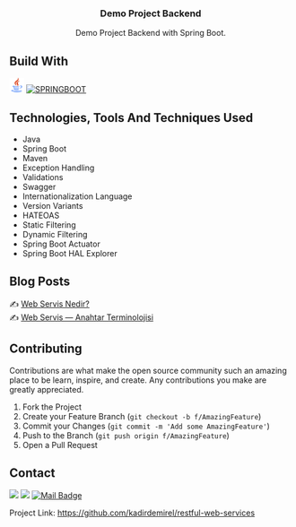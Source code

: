 
 <h3 align="center"> Demo Project Backend</h3>
 <p align="center"> Demo Project Backend with Spring Boot. </p>
 
## Build With
 <a href="https://github.com/kadirdemirel" rel="nofollow"><img align="" alt="JAVA" width="26px" src="https://raw.githubusercontent.com/kadirdemirel/kadirdemirel/main/images/java.png" style="max-width:100%;"></a>
 <a href="https://github.com/kadirdemirel" rel="nofollow"><img align="" alt="SPRINGBOOT" width="26px" src="https://miro.medium.com/fit/c/294/294/1*R6jBaoIrvb49knSiTJ7lgA.png" style="max-width:100%;"></a>

## Technologies, Tools And Techniques Used
- Java
- Spring Boot
- Maven
- Exception Handling
- Validations
- Swagger
- Internationalization Language
- Version Variants
- HATEOAS 
- Static Filtering 
- Dynamic Filtering
- Spring Boot Actuator
- Spring Boot HAL Explorer

## Blog Posts
✍️ <a href="https://medium.com/@kadirdemirell/web-servis-nedir-a5d5966e685f"  style="max-width:100%;">Web Servis Nedir?</a> <br>
✍️ <a href="https://medium.com/@kadirdemirell/web-servis-anahtar-terminolojisi-1efe5155a40a"  style="max-width:100%;">Web Servis — Anahtar Terminolojisi</a> <br> 


## Contributing
Contributions are what make the open source community such an amazing place to be learn, inspire, and create. Any contributions you make are greatly appreciated.

1. Fork the Project
2. Create your Feature Branch (`git checkout -b f/AmazingFeature`)
3. Commit your Changes (`git commit -m 'Add some AmazingFeature'`)
4. Push to the Branch (`git push origin f/AmazingFeature`)
5. Open a Pull Request

## Contact
[![](https://img.shields.io/badge/linkedin-%230077B5.svg?&style=for-the-badge&logo=linkedin&logoColor=white)](https://www.linkedin.com/in/kadirdemirel/)
[![](https://img.shields.io/badge/medium-%2312100E.svg?&style=for-the-badge&logo=medium&logoColor=white)](https://medium.com/@kadirdemirell)
[![Mail Badge](https://img.shields.io/badge/kadirdemirel_17@hotmail.com-c14438?style=for-the-badge&logo=Gmail&logoColor=white&link=mailto:kadirdemirel_17@hotmail.com)](mailto:kadirdemirel_17@hotmail.com)

Project Link: https://github.com/kadirdemirel/restful-web-services

